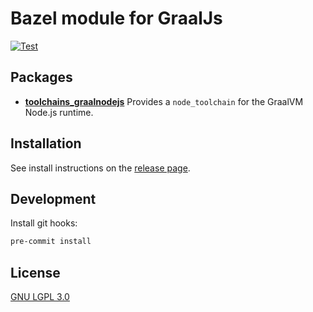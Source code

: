 # Bazel module for GraalJs

[![Test](https://github.com/bzlparty/modules_graaljs/actions/workflows/test.yaml/badge.svg?branch=main&event=push)](https://github.com/bzlparty/graaljs/actions/workflows/test.yaml)

## Packages

- [**toolchains_graalnodejs**](/graalnodejs) Provides a `node_toolchain` for the GraalVM Node.js runtime.

## Installation

See install instructions on the [release page](https://github.com/bzlparty/graaljs/releases).

## Development

Install git hooks:

```bash
pre-commit install
```

## License

[GNU LGPL 3.0](/LICENSE)
